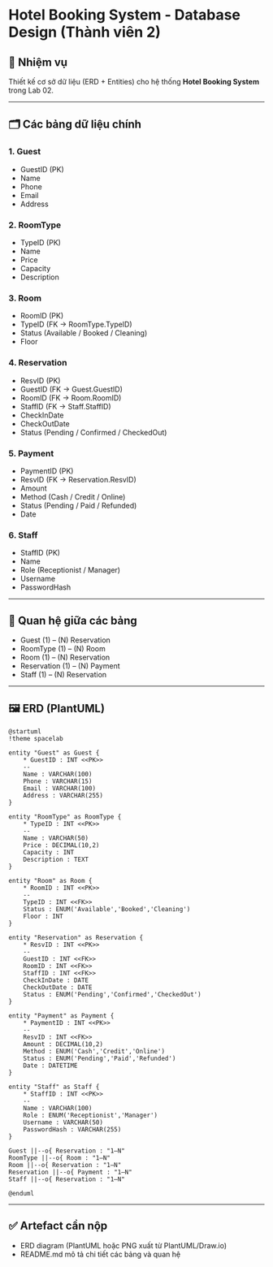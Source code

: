 
# Hotel Booking System - Database Design (Thành viên 2)

## 🎯 Nhiệm vụ
Thiết kế cơ sở dữ liệu (ERD + Entities) cho hệ thống **Hotel Booking System** trong Lab 02.

---

## 🗂 Các bảng dữ liệu chính

### 1. Guest
- GuestID (PK)
- Name
- Phone
- Email
- Address

### 2. RoomType
- TypeID (PK)
- Name
- Price
- Capacity
- Description

### 3. Room
- RoomID (PK)
- TypeID (FK → RoomType.TypeID)
- Status (Available / Booked / Cleaning)
- Floor

### 4. Reservation
- ResvID (PK)
- GuestID (FK → Guest.GuestID)
- RoomID (FK → Room.RoomID)
- StaffID (FK → Staff.StaffID)
- CheckInDate
- CheckOutDate
- Status (Pending / Confirmed / CheckedOut)

### 5. Payment
- PaymentID (PK)
- ResvID (FK → Reservation.ResvID)
- Amount
- Method (Cash / Credit / Online)
- Status (Pending / Paid / Refunded)
- Date

### 6. Staff
- StaffID (PK)
- Name
- Role (Receptionist / Manager)
- Username
- PasswordHash

---

## 🔗 Quan hệ giữa các bảng
- Guest (1) – (N) Reservation  
- RoomType (1) – (N) Room  
- Room (1) – (N) Reservation  
- Reservation (1) – (N) Payment  
- Staff (1) – (N) Reservation  

---

## 🖼 ERD (PlantUML)
```plantuml
@startuml
!theme spacelab

entity "Guest" as Guest {
    * GuestID : INT <<PK>>
    --
    Name : VARCHAR(100)
    Phone : VARCHAR(15)
    Email : VARCHAR(100)
    Address : VARCHAR(255)
}

entity "RoomType" as RoomType {
    * TypeID : INT <<PK>>
    --
    Name : VARCHAR(50)
    Price : DECIMAL(10,2)
    Capacity : INT
    Description : TEXT
}

entity "Room" as Room {
    * RoomID : INT <<PK>>
    --
    TypeID : INT <<FK>>
    Status : ENUM('Available','Booked','Cleaning')
    Floor : INT
}

entity "Reservation" as Reservation {
    * ResvID : INT <<PK>>
    --
    GuestID : INT <<FK>>
    RoomID : INT <<FK>>
    StaffID : INT <<FK>>
    CheckInDate : DATE
    CheckOutDate : DATE
    Status : ENUM('Pending','Confirmed','CheckedOut')
}

entity "Payment" as Payment {
    * PaymentID : INT <<PK>>
    --
    ResvID : INT <<FK>>
    Amount : DECIMAL(10,2)
    Method : ENUM('Cash','Credit','Online')
    Status : ENUM('Pending','Paid','Refunded')
    Date : DATETIME
}

entity "Staff" as Staff {
    * StaffID : INT <<PK>>
    --
    Name : VARCHAR(100)
    Role : ENUM('Receptionist','Manager')
    Username : VARCHAR(50)
    PasswordHash : VARCHAR(255)
}

Guest ||--o{ Reservation : "1–N"
RoomType ||--o{ Room : "1–N"
Room ||--o{ Reservation : "1–N"
Reservation ||--o{ Payment : "1–N"
Staff ||--o{ Reservation : "1–N"

@enduml
```

---

## ✅ Artefact cần nộp
- ERD diagram (PlantUML hoặc PNG xuất từ PlantUML/Draw.io)  
- README.md mô tả chi tiết các bảng và quan hệ  

